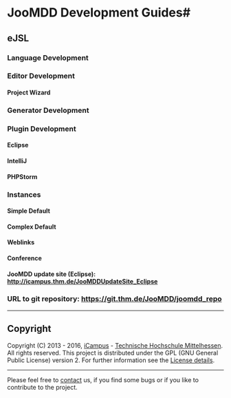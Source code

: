 # JooMDD Development Guides#

## eJSL ##

### Language Development ###
### Editor Development ###
#### Project Wizard ####
### Generator Development ###
### Plugin Development ###
#### Eclipse ####
#### IntelliJ ####
#### PHPStorm ####
### Instances ###
#### Simple Default ####
#### Complex Default ####
#### Weblinks ####
#### Conference ####



#### JooMDD update site (Eclipse): <http://icampus.thm.de/JooMDDUpdateSite_Eclipse> ####


### URL to git repository: <https://git.thm.de/JooMDD/joomdd_repo> ###
***
## Copyright ##
Copyright (C) 2013 - 2016, [iCampus](http://icampus.thm.de) - [Technische Hochschule Mittelhessen](http://www.thm.de). 
All rights reserved.
This project is distributed under the GPL (GNU General Public License) version 2. For further information see 
the [License details](https://git.thm.de/JooMDD/joomdd_repo/blob/master/LICENSE).

***
Please feel free to [contact](icampu@lists.thm.de) us, if you find some bugs or if you like to contribute to the project.